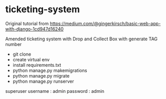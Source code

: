 # ticketing-system

Original tutorial from https://medium.com/@gingerkirsch/basic-web-app-with-django-1cd947d16240

Amended ticketing system with Drop and Collect Box with generate TAG number

- git clone
- create virtual env
- install requirements.txt
- python manage.py makemigrations
- python manage.py migrate
- python manage.py runserver

superuser username : admin password : admin
